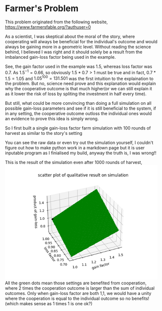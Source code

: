 # Farmer's Problem

This problem originated from the following website, https://www.farmersfable.org/?authuser=0

As a scientist, I was skeptical about the moral of the story, where cooperating will always be beneficial for the individual's outcome and would always be gaining more in a geometric level. Without reading the science behind, I believed I was right and it should solely be a result from the imbalanced gain-loss factor being used in the example.</br>

See, the gain factor used in the example was 1.5, whereas loss factor was 0.7. As $1.5^{-1}=0.66$, so obviously $1.5*0.7>1$ must be true and in fact, $0.7*1.5=1.05$ and $1.05^{100}=131.501$ was the first intuition to the explaination to the problem. But no, science need prove and this explanation would explain why the cooperative outcome is that much higher(or we can still explain it as it lower the risk of loss by spliting the investment in half every time).<br>

But still, what could be more convincing than doing a full simulation on all possible gain-loss parameters and see if it is still beneficial to the system, if in any setting, the cooperative outcome outloss the individual ones would an evidence to prove this idea is simply wrong.<br>

So I first built a single gain-loss factor farm simulation with 100 rounds of harvest as similar to the story's setting

You can see the raw data or even try out the simulation yourself, I couldn't figure out how to make python work in a markdown page but it is user inputable program as I finialised my build, anyway the truth is, I was wrong!!

This is the result of the simulation even after 1000 rounds of harvest,<br>
![simulation_result](Farmer's_Fable\qualitative_result_on_deepscan_simulations_grid.png)
All the green dots mean those settings are benefited from cooperation, where 2 times the cooperation outcome is larger than the sum of individual outcomes. Only when gain-loss factor are both 1,1, we would have a unity where the cooperation is equal to the individual outcome so no benefits!(which makes sense as 1 times 1 is one ok?)